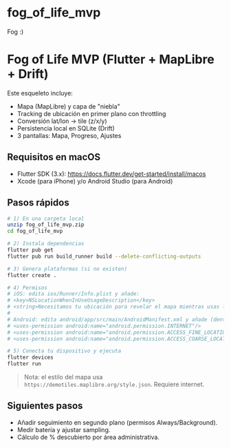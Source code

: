 # fog_of_life_mvp
Fog :)

# Fog of Life MVP (Flutter + MapLibre + Drift)

Este esqueleto incluye:
- Mapa (MapLibre) y capa de "niebla"
- Tracking de ubicación en primer plano con throttling
- Conversión lat/lon -> tile (z/x/y)
- Persistencia local en SQLite (Drift)
- 3 pantallas: Mapa, Progreso, Ajustes

## Requisitos en macOS
- Flutter SDK (3.x): https://docs.flutter.dev/get-started/install/macos
- Xcode (para iPhone) y/o Android Studio (para Android)

## Pasos rápidos
```bash
# 1) En una carpeta local
unzip fog_of_life_mvp.zip
cd fog_of_life_mvp

# 2) Instala dependencias
flutter pub get
flutter pub run build_runner build --delete-conflicting-outputs

# 3) Genera plataformas (si no existen)
flutter create .

# 4) Permisos
# iOS: edita ios/Runner/Info.plist y añade:
# <key>NSLocationWhenInUseUsageDescription</key>
# <string>Necesitamos tu ubicación para revelar el mapa mientras usas la app.</string>
#
# Android: edita android/app/src/main/AndroidManifest.xml y añade (dentro de <manifest>):
# <uses-permission android:name="android.permission.INTERNET"/>
# <uses-permission android:name="android.permission.ACCESS_FINE_LOCATION"/>
# <uses-permission android:name="android.permission.ACCESS_COARSE_LOCATION"/>

# 5) Conecta tu dispositivo y ejecuta
flutter devices
flutter run
```

> Nota: el estilo del mapa usa `https://demotiles.maplibre.org/style.json`. Requiere internet.

## Siguientes pasos
- Añadir seguimiento en segundo plano (permisos Always/Background).
- Medir batería y ajustar sampling.
- Cálculo de % descubierto por área administrativa.

